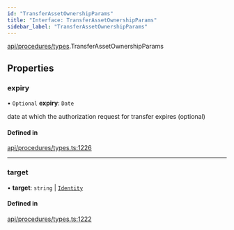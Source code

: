 ```yaml
---
id: "TransferAssetOwnershipParams"
title: "Interface: TransferAssetOwnershipParams"
sidebar_label: "TransferAssetOwnershipParams"
---
```


[api/procedures/types](../../../../../modules/API/Procedures/Types/Types.md).TransferAssetOwnershipParams

## Properties

### expiry

• `Optional` **expiry**: `Date`

date at which the authorization request for transfer expires (optional)

#### Defined in

[api/procedures/types.ts:1226](https://github.com/PolymeshAssociation/polymesh-sdk/blob/c8da9dfce/src/api/procedures/types.ts#L1226)

___

### target

• **target**: `string` \| [`Identity`](../../../../../classes/API/Entities/Identity/Identity.md)

#### Defined in

[api/procedures/types.ts:1222](https://github.com/PolymeshAssociation/polymesh-sdk/blob/c8da9dfce/src/api/procedures/types.ts#L1222)
